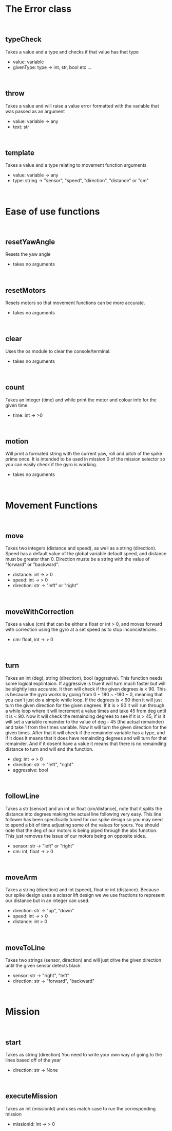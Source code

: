 
# The Error class

<br>

## typeCheck
Takes a value and a type and checks if that value has that type

- value: variable
- givenType: type -> int, str, bool etc ...

<br>

## throw
Takes a value and will raise a value error formatted with the variable that was passed as an argument

- value: variable -> any
- text: str

<br>

## template
Takes a value and a type relating to movement function arguments

- value: variable -> any
- type: string -> "sensor", "speed", "direction", "distance" or "cm"

<br>

# Ease of use functions

<br>

## resetYawAngle
Resets the yaw angle

- takes no arguments

<br>

## resetMotors
Resets motors so that movement functions can be more accurate.

- takes no arguments

<br>

## clear
Uses the os module to clear the console/terminal.

- takes no arguments

<br>

## count
Takes an integer (time) and while print the motor and colour info for the given time.

- time: int -> >0

<br>

## motion
Will print a formated string with the current yaw, roll and pitch of the spike prime once. It is intended to be used in mission 0 of the mission selector so you can easily check if the gyro is working.

- takes no arguments

<br>

# Movement Functions

<br>

## move
Takes two integers (distance and speed), as well as a string (direction). Speed has a default value of the global variable default speed, and distance must be greater than 0. Direction muste be a string with the value of "forward" or "backward".

- distance: int -> > 0
- speed: int -> > 0
- direction: str -> "left" or "right"

<br>

## moveWithCorrection
Takes a value (cm) that can be either a float or int > 0, and moves forward with correction using the gyro at a set speed as to stop inconcistencies.

- cm: float, int -> > 0

<br>

## turn
Takes an int (deg), string (direction), bool (aggrssive).
This function needs some logical explintaion. If aggressive is true it will turn much faster but will be slightly less accurate. It then will check if the given degrees is < 90. This is because the gyro works by going from 0 ~ 180 ~ -180 ~ 0, meaning that you can't just do a simple while loop. If the degrees is < 90 then it will just turn the given direction for the given degrees. If it is > 90 it will run through a while loop where it will increment a value times and take 45 from deg until it is < 90. Now it will check the remainding degrees to see if it is > 45, if is it will set a variable remainder to the value of deg - 45 (the actual remainder) and take 1 from the times variable. Now it will turn the given direction for the given times. After that it will check if the remainder variable has a type, and if it does it means that it does have remainding degrees and will turn for that remainder. And if it dosent have a value it means that there is no remainding distance to turn and will end the function.


- deg: int -> > 0
- direction: str -> "left", "right"
- aggressive: bool

<br>

## followLine
Takes a str (sensor) and an int or float (cm/distance), note that it splits the distance into degrees making the actual line following very easy. This line follower has been specifically tuned for our spike design so you may need to spend a bit of time adjusting some of the values for yours. You should note that the deg of our motors is being piped through the abs function. This just removes the issue of our motors being on opposite sides.

- sensor: str -> "left" or "right"
- cm: int, float -> > 0

<br>

## moveArm
Takes a string (direction) and int (speed), float or int (distance). Because our spike design uses a scissor lift design we we use fractions to represent our distance but in an integer can used.

- direction: str -> "up", "down"
- speed: int -> > 0
- distance: int > 0

<br>

## moveToLine
Takes two strings (sensor, direction) and will just drive the given direction until the given sensor detects black

- sensor: str -> "right", "left"
- direction: str -> "forward", "backward"

<br>

# Mission

<br>

## start
Takes as string (direction) You need to write your own way of going to the lines based off of the year

- direction: str -> None

<br>

## executeMission
Takes an int (missionId) and uses match case to run the corresponding mission

- missionId: int -> > 0